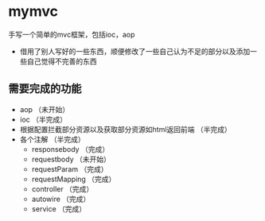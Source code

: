 # mymvc
手写一个简单的mvc框架，包括ioc，aop
* 借用了别人写好的一些东西，顺便修改了一些自己认为不足的部分以及添加一些自己觉得不完善的东西

## 需要完成的功能
* aop （未开始）
* ioc  （半完成）
* 根据配置拦截部分资源以及获取部分资源如html返回前端 （半完成）
* 各个注解 （半完成）
  * responsebody （完成）
  * requestbody （未开始）
  * requestParam （完成）
  * requestMapping （完成）
  * controller （完成）
  * autowire （完成）
  * service （完成）
